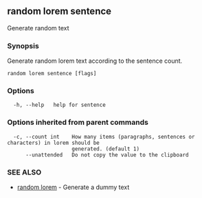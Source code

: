 ## random lorem sentence

Generate random text

### Synopsis

Generate random lorem text according to the sentence count.

```
random lorem sentence [flags]
```

### Options

```
  -h, --help   help for sentence
```

### Options inherited from parent commands

```
  -c, --count int    How many items (paragraphs, sentences or characters) in lorem should be
                     generated. (default 1)
      --unattended   Do not copy the value to the clipboard
```

### SEE ALSO

* [random lorem](random_lorem.md)	 - Generate a dummy text

